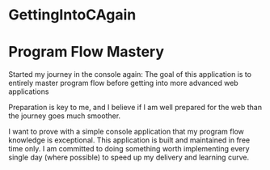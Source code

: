 # GettingIntoCAgain
<h1>Program Flow Mastery</h1>
<p>Started my journey in the console again: The goal of this application is to entirely master program flow before
    getting into more advanced web applications</p>
<p>Preparation is key to me, and I believe if I am well prepared for the web than the journey goes much smoother.</p>
<div>
    I want to prove with a simple console application that my program flow knowledge is exceptional.
    This application is built and maintained in free time only. I am committed to doing something worth implementing
    every single day (where possible) to speed up my delivery and learning curve.
</div>
